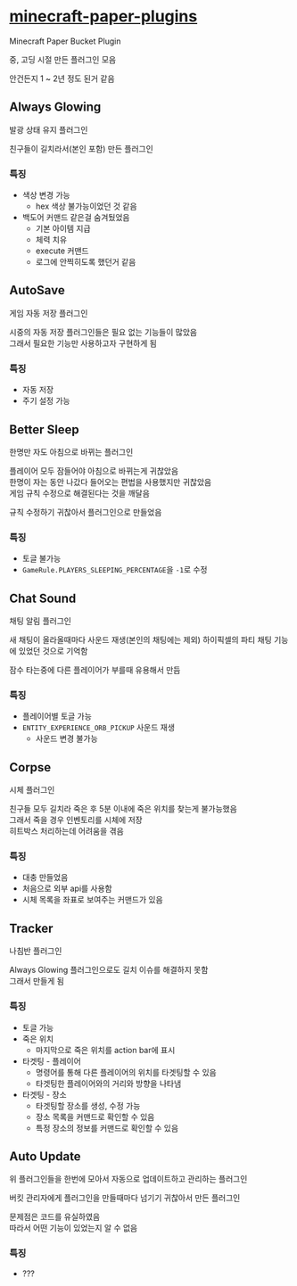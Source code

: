 # [minecraft-paper-plugins](https://github.com/ImTotem/minecraft-paper-plugins)

Minecraft Paper Bucket Plugin

중, 고딩 시절 만든 플러그인 모음

안건든지 1 ~ 2년 정도 된거 같음

## Always Glowing

발광 상태 유지 플러그인

친구들이 길치라서(본인 포함) 만든 플러그인

### 특징

- 색상 변경 가능
  - hex 색상 불가능이었던 것 같음
- 백도어 커맨드 같은걸 숨겨뒀었음
  - 기본 아이템 지급
  - 체력 치유
  - execute 커맨드
  - 로그에 안찍히도록 했던거 같음

## AutoSave

게임 자동 저장 플러그인

시중의 자동 저장 플러그인들은 필요 없는 기능들이 많았음  
그래서 필요한 기능만 사용하고자 구현하게 됨  

### 특징

- 자동 저장
- 주기 설정 가능

## Better Sleep

한명만 자도 아침으로 바뀌는 플러그인

플레이어 모두 잠들어야 아침으로 바뀌는게 귀찮았음  
한명이 자는 동안 나갔다 들어오는 편법을 사용했지만 귀찮았음  
게임 규칙 수정으로 해결된다는 것을 깨달음  

규칙 수정하기 귀찮아서 플러그인으로 만들었음

### 특징

- 토글 불가능
- `GameRule.PLAYERS_SLEEPING_PERCENTAGE`을 `-1`로 수정

## Chat Sound

채팅 알림 플러그인

새 채팅이 올라올때마다 사운드 재생(본인의 채팅에는 제외)
하이픽셀의 파티 채팅 기능에 있었던 것으로 기억함

잠수 타는중에 다른 플레이어가 부를때 유용해서 만듬

### 특징

- 플레이어별 토글 가능
- `ENTITY_EXPERIENCE_ORB_PICKUP` 사운드 재생
  - 사운드 변경 불가능

## Corpse

시체 플러그인

친구들 모두 길치라 죽은 후 5분 이내에 죽은 위치를 찾는게 불가능했음  
그래서 죽을 경우 인벤토리를 시체에 저장  
히트박스 처리하는데 어려움을 겪음

### 특징

- 대충 만들었음
- 처음으로 외부 api를 사용함
- 시체 목록을 좌표로 보여주는 커맨드가 있음

## Tracker

나침반 플러그인

Always Glowing 플러그인으로도 길치 이슈를 해결하지 못함  
그래서 만들게 됨

### 특징

- 토글 가능
- 죽은 위치
  - 마지막으로 죽은 위치를 action bar에 표시
- 타겟팅 - 플레이어
  - 명령어를 통해 다른 플레이어의 위치를 타겟팅할 수 있음
  - 타겟팅한 플레이어와의 거리와 방향을 나타냄
- 타겟팅 - 장소
  - 타겟팅할 장소를 생성, 수정 가능
  - 장소 목록을 커맨드로 확인할 수 있음
  - 특정 장소의 정보를 커맨드로 확인할 수 있음

## Auto Update

위 플러그인들을 한번에 모아서 자동으로 업데이트하고 관리하는 플러그인

버킷 관리자에게 플러그인을 만들때마다 넘기기 귀찮아서 만든 플러그인

문제점은 코드를 유실하였음  
따라서 어떤 기능이 있었는지 알 수 없음

### 특징

- ???
